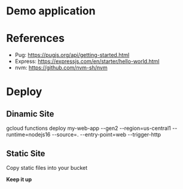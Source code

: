 # Demo application

# References
- Pug: https://pugjs.org/api/getting-started.html
- Express: https://expressjs.com/en/starter/hello-world.html
- nvm: https://github.com/nvm-sh/nvm

# Deploy
## Dinamic Site
gcloud functions deploy my-web-app --gen2 --region=us-central1 --runtime=nodejs16 --source=. --entry-point=web --trigger-http

## Static Site

Copy static files into your bucket

**Keep it up**